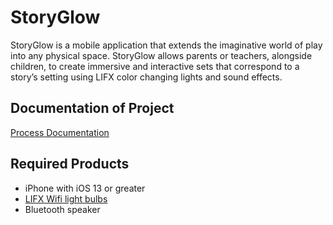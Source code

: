 # StoryGlow

StoryGlow is a mobile application that extends the imaginative world of play into any physical space. StoryGlow allows parents or teachers, alongside children, to create immersive and interactive sets that correspond to a story’s setting using LIFX color changing lights and sound effects.


## Documentation of Project
[Process Documentation](https://jennifermahtam.wordpress.com/category/capstone/)

## Required Products

- iPhone with iOS 13 or greater
- [LIFX Wifi light bulbs](https://www.lifx.com/pages/lightbulbs)
- Bluetooth speaker

